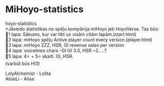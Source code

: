 # MiHoyo-statistics
hoyo-statistics<br>
*Jāveido statistikas no spēļu kompānija miHoyo jeb HoyoVerse. Tas būs:<br>
  🫧1 lapa: Sākums, kur var tikt uz visām citām lapām.(start.html)<br>
  🫧2 lapa: miHoyo spēļu Active player count every version.(player.html)<br>
  🫧3 lapa: miHoyo ZZZ, HSR, GI revenue sales per version<br>
  🫧4 lapa: voicelines chars -GI till 3.0, HSR ~2.....?<br>
  🫧5 lapa: 4⭐ + 5⭐ skaiti. GI, HSR.<br>
  (varbūt būs HI3)


LolyAlchemist - Lolita<br>
AliseLi - Alise<br>



